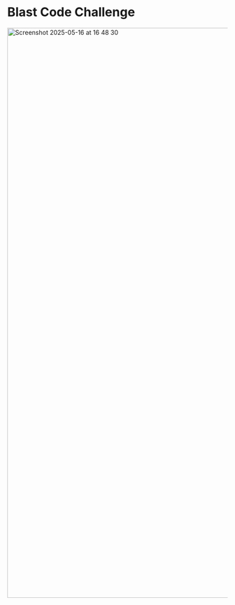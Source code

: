 # Blast Code Challenge


<img width="1304" alt="Screenshot 2025-05-16 at 16 48 30" src="https://github.com/user-attachments/assets/c3724249-4799-4b39-96a6-1538c8f295f2" />

